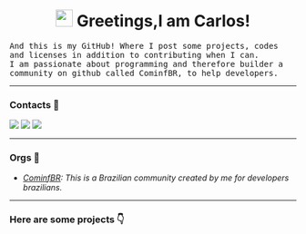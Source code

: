 <h1 align="center"><img src="https://media.giphy.com/media/hvRJCLFzcasrR4ia7z/giphy.gif" width="30px"> Greetings,I am Carlos!</h1>

<samp>
  And this is my GitHub!  Where I post some projects, codes and licenses in addition to contributing when I can.<br>I am passionate about programming and therefore builder a community on github called CominfBR, to help developers.
</samp>

---

### Contacts 📩

<p>
<a href="https://linkedin.com/in/CarlosVitor"><img src="https://img.shields.io/badge/LinkedIn%20-0e76a8.svg?&style=for-the-badge&logo=linkedin&logoColor=white"/></a>
<a href="https://twitter.com/clsvitor"><img src="https://img.shields.io/badge/Twitter%20-00acee.svg?&style=for-the-badge&logo=Twitter&logoColor=white"/></a>
<a href="mailto:carlosv.professional@gmail.com"><img src="https://img.shields.io/badge/Gmail%20-c14438.svg?&style=for-the-badge&logo=Gmail&logoColor=white"/></a>
</p>

---

### Orgs 🏢

- _<a href="https://github.com/Cominfbr"> CominfBR</a>:  This is a Brazilian community created by me for developers brazilians._

---

<h3> Here are some projects 👇</h3>
